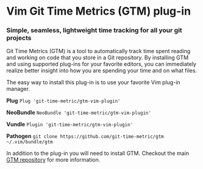# Vim Git Time Metrics (GTM) plug-in
### Simple, seamless, lightweight time tracking for all your git projects

Git Time Metrics (GTM) is a tool to automatically track time spent reading and working on code that you store in a Git repository. By installing GTM and using supported plug-ins for your favorite editors, you can immediately realize better insight into how you are spending your time and on what files.  

The easy way to install this plug-in is to use your favorite Vim plug-in manager. 

**Plug**
`Plug 'git-time-metric/gtm-vim-plugin'`

**NeoBundle**
`NeoBundle 'git-time-metric/gtm-vim-plugin'`

**Vundle**
`Plugin 'git-time-metric/gtm-vim-plugin'`

**Pathogen**
`git clone https://github.com/git-time-metric/gtm ~/.vim/bundle/gtm`

In addition to the plug-in you will need to install GTM.  Checkout the main [GTM repository](https://github.com/git-time-metric/gtm) for more information.
